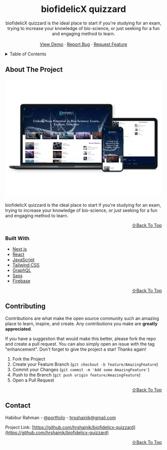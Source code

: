 <!-- PROJECT LOGO -->
<div align="center">
  <h1 align="center">biofidelicX quizzard</h1>

  <p align="center">
    biofidelicX quizzard is the ideal place to start if you're studying for an exam, trying to increase your knowledge of bio-science, or just seeking for a fun and engaging method to learn.
    <br />
    <br />
    <a href="https://biofidelicx-quizzard.vercel.app/">View Demo</a>
    ·
    <a href="https://github.com/hrshainik/biofidelicx-quizzard/issues">Report Bug</a>
    ·
    <a href="https://github.com/hrshainik/biofidelicx-quizzard/issues">Request Feature</a>
  </p>
</div>

<!-- TABLE OF CONTENTS -->
<details>
  <summary>Table of Contents</summary>
  <ol>
    <li>
      <a href="#about-the-project">About The Project</a>
      <ul>
        <li><a href="#built-with">Built With</a></li>
      </ul>
    </li>
    <li><a href="#contributing">Contributing</a></li>
    <li><a href="#contact">Contact</a></li>
  </ol>
</details>

<!-- ABOUT THE PROJECT -->

## About The Project

[![Product Name Screen Shot][product-screenshot]](https://biofidelicx-quizzard.vercel.app/)

biofidelicX quizzard is the ideal place to start if you're studying for an exam, trying to increase your knowledge of bio-science, or just seeking for a fun and engaging method to learn.

<p align="right"><a href="#top">⇧Back To Top</a></p>

### Built With

- [Next.js](https://nextjs.org/)
- [React](https://reactjs.org/)
- [JavaScript](https://developer.mozilla.org/en-US/docs/Web/JavaScript)
- [Tailwind CSS](https://tailwindcss.com/)
- [GraphQL](https://graphql.org/)
- [Sass](https://sass-lang.com/)
- [Firebase](https://firebase.google.com/)

<p align="right"><a href="#top">⇧Back To Top</a></p>

<!-- CONTRIBUTING -->

## Contributing

Contributions are what make the open source community such an amazing place to learn, inspire, and create. Any contributions you make are **greatly appreciated**.

If you have a suggestion that would make this better, please fork the repo and create a pull request. You can also simply open an issue with the tag "enhancement".
Don't forget to give the project a star! Thanks again!

1. Fork the Project
2. Create your Feature Branch (`git checkout -b feature/AmazingFeature`)
3. Commit your Changes (`git commit -m 'Add some AmazingFeature'`)
4. Push to the Branch (`git push origin feature/AmazingFeature`)
5. Open a Pull Request

<p align="right"><a href="#top">⇧Back To Top</a></p>

<!-- CONTACT -->

## Contact

Habibur Rahman - [@portfoilo](https://hrshainik.me) - hrsshainik@gmail.com

Project Link: [https://github.com/hrshainik/biofidelicx-quizzard](https://github.com/hrshainik/biofidelicx-quizzard)

<p align="right"><a href="#top">⇧Back To Top</a></p>

[product-screenshot]: public/product.jpg
